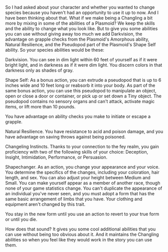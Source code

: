 So I had asked about your character and whether you wanted to change species because you haven't had an opportunity to use it up to now. And I have been thinking about that. What if we make being a Changling a bit more by mixing in some of the abilities of a Plasmoid? We keep the skills and the ability to change what you look like. But to give you some abilities you can use without giving away too much we add Darkvision, the advantage on grapple checks from the Plasmoid's Amorphous ability, Natural Resilience, and the Pseudopod part of the Plasmoid's Shape Self ability. So your species abilities would be these:

Darkvision. You can see in dim light within 60 feet of yourself as if it were bright light, and in darkness as if it were dim light. You discern colors in that darkness only as shades of gray.

Shape Self: As a bonus action, you can extrude a pseudopod that is up to 6 inches wide and 10 feet long or reabsorb it into your body. As part of the same bonus action, you can use this pseudopod to manipulate an object, open or close a door or container, or pick up or set down a Tiny object. The pseudopod contains no sensory organs and can't attack, activate magic items, or lift more than 10 pounds.

You have advantage on ability checks you make to initiate or escape a grapple.

Natural Resilience. You have resistance to acid and poison damage, and you have advantage on saving throws against being poisoned.

Changeling Instincts. Thanks to your connection to the fey realm, you gain proficiency with two of the following skills of your choice: Deception, Insight, Intimidation, Performance, or Persuasion.

Shapechanger. As an action, you change your appearance and your voice. You determine the specifics of the changes, including your coloration, hair length, and sex. You can also adjust your height between Medium and Small. You can make yourself appear as a member of another race, though none of your game statistics change. You can't duplicate the appearance of an individual you've never seen, and you must adopt a form that has the same basic arrangement of limbs that you have. Your clothing and equipment aren't changed by this trait.

You stay in the new form until you use an action to revert to your true form or until you die.

How does that sound? It gives you some cool additional abilities that you can use without being too obvious about it. And it maintains the Changling abilities so when you feel like they would work in the story you can use them.
